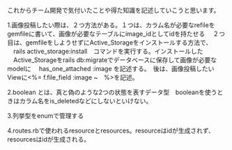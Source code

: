 これからチーム開発で気付いたことや得た知識を記述していこうと思います。

1.画像投稿したい際は、２つ方法がある。１つは、カラム名が必要なrefileをgemfileに書いて、画像が必要なテーブルにimage_idとしてidを持たせる
　２つ目は、gemfileをしようせずにActive_Storageをインストールする方法で、
　rails active_storage:install　コマンドを実行する。インストールした
　Active_Storageをrails db:migrateでデータベースに保存して画像が必要なmodelに
　has_one_attached :image を記述する。　後は、画像投稿したいViewに<%= f.file_field :image ~　%>を記述。

2.boolean とは、真と偽のような2つの状態を表すデータ型　booleanを使うときはカラム名をis_deletedなどにしないといけない。

3.列挙型をenumで管理する

4.routes.rbで使われるresourceとresources。resourceはidが生成されず、resourcesはidが生成される。